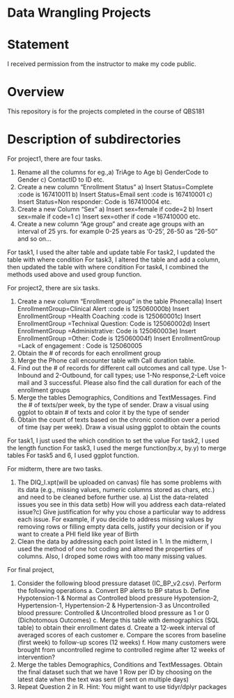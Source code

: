 # Data Wrangling Projects
# Statement
I received permission from the instructor to make my code public.
# Overview
This repository is for the projects completed in the course of QBS181
# Description of subdirectories
For project1, there are four tasks.
1.    Rename all the columns for eg.,a)  TriAge to Age b)  GenderCode to Gender c)  ContactID to ID etc.
2.   Create a new column “Enrollment Status”
a)  Insert Status=Complete :code is 167410011
b)  Insert Status=Email sent :code is 167410001
c)  Insert Status=Non responder: Code is 167410004 etc.
3.   Create a new Column “Sex”
a)  Insert sex=female if code=2
b)  Insert sex=male if code=1
c)  Insert sex=other if code =167410000 etc.
4.   Create a new column “Age group” and create age groups with an interval of 25 yrs. for example 0-25 years as ‘0-25’, 26-50 as “26-50” and so on...

For task1, I used the alter table and update table
For task2, I updated the table with where condition
For task3, I altered the table and add a column, then updated the table with where condition
For task4, I combined the methods used above and used group function.

For project2, there are six tasks.
1.   Create a new column “Enrollment group” in the table Phonecalla)  Insert EnrollmentGroup=Clinical Alert :code is 125060000b)  Insert EnrollmentGroup =Health Coaching :code is 125060001c)  Insert EnrollmentGroup =Technixal Question: Code is 125060002d)  Insert EnrollmentGroup =Administrative: Code  is 125060003e)  Insert EnrollmentGroup =Other: Code  is 125060004f)   Insert EnrollmentGroup =Lack of engagement : Code  is 125060005
2.   Obtain the # of records for each enrollment group
3.   Merge the Phone call encounter table with Call duration table.
4.   Find  out  the  #  of  records  for  different  call  outcomes  and  call  type.  Use  1-Inbound and 2-Outbound, for call types; use 1-No response,2-Left voice mail and 3 successful. Please also find the call duration for each of the enrollment groups 
5.   Merge the tables Demographics, Conditions and TextMessages. Find the # of texts/per week, by the type of sender. Draw a visual using ggplot to obtain # of texts and color it by the type of sender
6.   Obtain  the  count  of  texts  based  on  the  chronic  condition  over  a  period  of time (say per week). Draw a visual using ggplot to obtain the counts

For task1, I just used the which condition to set the value
For task2, I used the length function
For task3, I used the merge function(by.x, by.y) to merge tables
For task5 and 6, I used ggplot function.

For midterm, there are two tasks.
1.  The DIQ_I.xpt(will be uploaded on canvas) file has some problems with its data (e.g., missing values, numeric columns stored as chars, etc.) and need to be cleaned before further use. a)  List the data-related issues you see in this data setb)  How will you address each data-related issue?c)  Give justification for why you chose a particular way to address each issue. For example, if you decide to address missing values by removing rows or filling empty data cells, justify your decision or if you want to create a PHI field like year of Birth
2.  Clean the data by addressing each point listed in 1.
In the midterm, I used the method of one hot coding and altered the properties of columns. Also, I droped some rows with too many missing values.

For final project,
1)  Consider  the  following  blood  pressure  dataset  (IC_BP_v2.csv).  Perform  the following operations
a.  Convert BP alerts to BP status
b.  Define   Hypotension-1   &   Normal   as   Controlled   blood   pressure Hypotension-2, Hypertension-1, Hypertension-2 & Hypertension-3 as Uncontrolled   blood   pressure:   Controlled   &   Uncontrolled   blood pressure as 1 or 0 (Dichotomous Outcomes) 
c.   Merge  this  table  with  demographics  (SQL  table)  to  obtain  their enrollment dates
d.  Create a 12-week interval of averaged scores of each customer 
e.  Compare the scores from baseline (first week) to follow-up scores (12 weeks)
f.   How  many  customers  were  brought  from  uncontrolled  regime  to controlled regime after 12 weeks of intervention?
2)  Merge the tables Demographics, Conditions and TextMessages. Obtain the final dataset such that we have 1 Row per ID by choosing on the latest date when the text was sent (if sent on multiple days)
3)  Repeat Question 2 in R. Hint: You might want to use tidyr/dplyr packages
